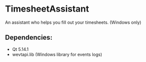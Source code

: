 # TimesheetAssistant
 An assistant who helps you fill out your timesheets. (Windows only)

## Dependencies:
  - Qt 5.14.1
  - wevtapi.lib (Windows library for events logs)
